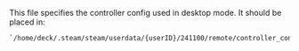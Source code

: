 This file specifies the controller config used in desktop mode. It should be placed in:

    `/home/deck/.steam/steam/userdata/{userID}/241100/remote/controller_config/413080/`
